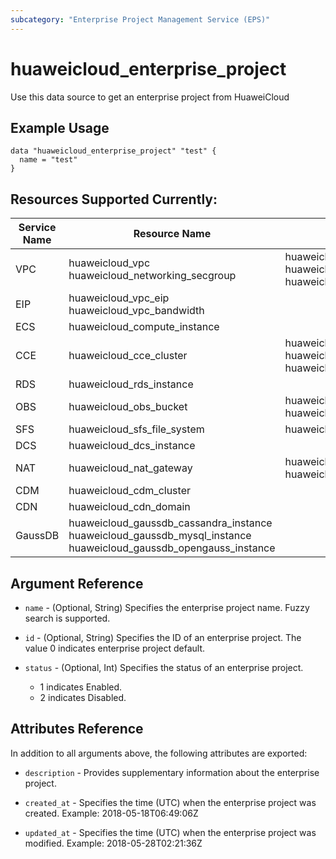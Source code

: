 ```yaml
---
subcategory: "Enterprise Project Management Service (EPS)"
---
```


# huaweicloud\_enterprise\_project

Use this data source to get an enterprise project from HuaweiCloud

## Example Usage

```hcl
data "huaweicloud_enterprise_project" "test" {
  name = "test"
}
```

## Resources Supported Currently:
Service Name | Resource Name | Sub Resource Name
---- | --- | ---
VPC | huaweicloud_vpc<br>huaweicloud_networking_secgroup | huaweicloud_vpc_subnet<br>huaweicloud_vpc_route<br>huaweicloud_networking_secgroup_rule
EIP | huaweicloud_vpc_eip<br>huaweicloud_vpc_bandwidth |
ECS | huaweicloud_compute_instance |
CCE | huaweicloud_cce_cluster | huaweicloud_cce_node<br>huaweicloud_cce_node_pool<br>huaweicloud_cce_addon
RDS | huaweicloud_rds_instance |
OBS | huaweicloud_obs_bucket | huaweicloud_obs_bucket_object<br>huaweicloud_obs_bucket_policy
SFS | huaweicloud_sfs_file_system | huaweicloud_sfs_access_rule
DCS | huaweicloud_dcs_instance |
NAT | huaweicloud_nat_gateway | huaweicloud_nat_snat_rule<br>huaweicloud_nat_dnat_rule
CDM | huaweicloud_cdm_cluster |
CDN | huaweicloud_cdn_domain |
GaussDB | huaweicloud_gaussdb_cassandra_instance<br>huaweicloud_gaussdb_mysql_instance<br>huaweicloud_gaussdb_opengauss_instance |

## Argument Reference

* `name` - (Optional, String) Specifies the enterprise project name. Fuzzy search is supported.

* `id` - (Optional, String) Specifies the ID of an enterprise project. The value 0 indicates enterprise project default.

* `status` - (Optional, Int) Specifies the status of an enterprise project.
    - 1 indicates Enabled.
    - 2 indicates Disabled.

## Attributes Reference

In addition to all arguments above, the following attributes are exported:

* `description` - Provides supplementary information about the enterprise project.

* `created_at` - Specifies the time (UTC) when the enterprise project was created. Example: 2018-05-18T06:49:06Z

* `updated_at` - Specifies the time (UTC) when the enterprise project was modified. Example: 2018-05-28T02:21:36Z

